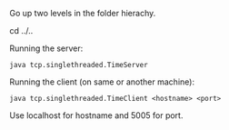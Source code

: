 
Go up two levels in the folder hierachy.

cd ../..

Running the server:

	java tcp.singlethreaded.TimeServer 

Running the client (on same or another machine):

	java tcp.singlethreaded.TimeClient <hostname> <port>

Use localhost for hostname and 5005 for port.
